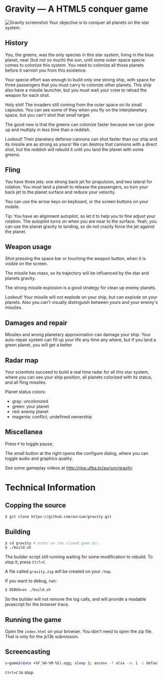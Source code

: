 Gravity — A HTML5 conquer game
==============================

![Gravity screenshot](https://cloud.githubusercontent.com/assets/30254/4260703/c0a9bb06-3b49-11e4-9d14-74017774479f.png)
Your objective is to conquer all planets on the star system.

## History

You, the greens, was the only species in this star system, living in the blue planet, near (but not so much) the sun, until some outer-space specie comes to colonize this system. You need to colonize all those planets before it varnish you from this existence.

Your specie effort was enough to build only one strong ship, with space for three passengers that you must carry to colonize other planets. This ship also have a missile launcher, but you must wait your crew to reload the weapon for each shot.

Holy shit! The invaders still coming from the outer space on its small capsules. You can see some of they when you fly on the interplanetary space, but you can't shot that small target.

The good new is that the greens can colonize faster because we can grow up and multiply in less time than a reddish.

Lookout! Their planetary defense cannons can shot faster than our ship and its missile are as strong as yours! We can destroy that cannons with a direct shot, but the reddish will rebuild it until you land the planet with some greens.

## Fling

You have three jets: one strong back jet for propulsion, and two lateral for rotation. You must land a planet to release the passengers, so turn your back jet to the planet surface and reduce your velocity.

You can use the arrow keys on keyboard, or the screen buttons on your mobile.

Tip: You have an alignment autopilot, so let it to help you to fine adjust your rotation. The autopilot turns on when you are near to the surface. Yeah, you can use the planet gravity to landing, so do not crazily force the jet against the planet.

## Weapon usage

Shot pressing the space bar or touching the weapon button, when it is visible on the screen.

The missile has mass, so its trajectory will be influenced by the star and planets gravity.

The strong missile explosion is a good strategy for clean up enemy planets.

Lookout! Your missile will not explode on your ship, but can explode on your planets. Also you can't visually distinguish between yours and your enemy's missiles.

## Damages and repair

Missiles and wrong planetary approximation can damage your ship. Your auto-repair system can fill up your life any time any where, but if you land a green planet, you will get a better 

## Radar map

Your scientists succeed to build a real time radar for all this star system, where you can see your ship position, all planets colorized with its status, and all fling missiles.

Planet status colors:
- gray: uncolonized
- green: your planet
- red: enemy planet
- magenta: conflict, undefined ownership

## Miscellanea

Press `P` to toggle pause;

The small button at the right opens the configure dialog, where you can toggle audio and graphics quality.

See some gameplay videos at http://ripe.ufba.br/aurium/gravity

Technical Information
======================

## Copping the source
```bash
$ git clone https://github.com/aurium/gravity.git
```

## Building
```bash
$ cd gravity # enter on the cloned game dir.
$ ./build.sh
```
The builder script still running waiting for some modification to rebuild.
To stop it, press `Ctrl+C`.

A file called `gravity.zip` will be created on your `/tmp`.

If you want to debug, run:
```bash
$ DEBUG=on ./build.sh
```
So the builder will not remove the log calls, and will provide a readable javascript for the browser trace.

## Running the game
Open the `index.html` on your browser.
You don't need to open the zip file.
That is only for the js13k submission.

## Screencasting

```bash
v=game$(date +%F_%H-%M-%S).ogg; sleep 2; avconv -f alsa -ac 1 -i default -f x11grab -s 800x600 -r 25 -i $DISPLAY -b:a 64k -b:v 1400k -f ogg -acodec libvorbis -vcodec libtheora $v; test -n "$(head $v)" && vlc $v; ls -lh $v
```
`Ctrl+C` to stop.
